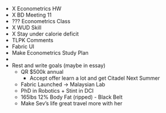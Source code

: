 - X Econometrics HW
- X BD Meeting 11
- ??? Econometrics Class
- X WUD Skill
- X Stay under calorie deficit
- TLPK Comments
- Fabric UI
- Make Econometrics Study Plan
- 
- Rest and write goals (maybe in essay)
    - QR $500k annual
        - Accept offer learn a lot and get Citadel Next Summer
    - Fabric Launched -> Malaysian Lab
    - PhD in Robotics + Stint in DCI
    - 165lbs 12% Body Fat (ripped) - Black Belt
    - Make Sev’s life great travel more with her
